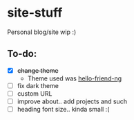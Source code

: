 # site-stuff
Personal blog/site wip :)

## To-do:
* [x] ~~change theme~~
  * Theme used was [hello-friend-ng](https://github.com/rhazdon/hugo-theme-hello-friend-ng)
* [ ] fix dark theme
* [ ] custom URL
* [ ] improve about.. add projects and such
* [ ] heading font size.. kinda small :(
